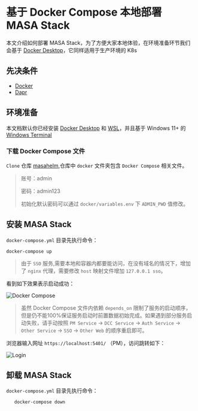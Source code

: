 # 基于 Docker Compose 本地部署 MASA Stack

本文介绍如何部署 MASA Stack，为了方便大家本地体验，在环境准备环节我们会基于 [Docker Desktop](https://www.docker.com/products/docker-desktop/)，它同样适用于生产环境的 K8s


## 先决条件

* [Docker](https://www.docker.com/)
* [Dapr](https://dapr.io/)



## 环境准备

本文档默认你已经安装 [Docker Desktop](https://www.docker.com/products/docker-desktop/) 和 [WSL](https://learn.microsoft.com/en-us/windows/wsl/about)，并且基于 Windows 11+ 的 [Windows Terminal](https://learn.microsoft.com/en-us/windows/terminal/)


### 下载 Docker Compose 文件

`Clone` 仓库 [masahelm](https://github.com/masastack/helm),仓库中 `docker` 文件夹包含 `Docker Compose` 相关文件。

> 账号：admin
>
> 密码：admin123
>
> 初始化默认密码可以通过 `docker/variables.env` 下 `ADMIN_PWD` 值修改。

## 安装 MASA Stack

`docker-compose.yml` 目录先执行命令：
```shell
docker-compose up
```

> 由于 `SSO` 服务,需要本地和容器内都要能访问，在没有域名的情况下，增加了 `nginx` 代理，需要修改 `host` 映射文件增加 `127.0.0.1 sso`。

看到如下效果表示启动成功：

![Docker Compose](https://cdn.masastack.com/stack/doc/stack/docker-compose.png)

> 虽然 Docker Compose 文件内依赖 `depends_on` 限制了服务的启动顺序，但是仍不能100%保证服务启动时前置数据初始完成。如果遇到部分服务启动失败，请手动按照 `PM Service` -> `DCC Service` -> `Auth Service` -> `Other Service` -> `SSO` -> `Other Web` 的顺序重启即可。

浏览器输入网址 `https://localhost:5401/` （PM），访问跳转如下：

![Login](https://cdn.masastack.com/stack/doc/stack/docker_stack_login.png)

## 卸载 MASA Stack

`docker-compose.yml` 目录先执行命令：

```shell
   docker-compose down
```